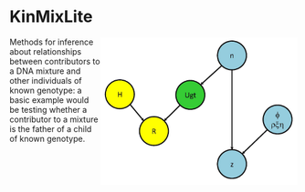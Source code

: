 # KinMixLite
<img align="right" height="260" src="https://github.com/petergreen5678/images/blob/master/relationshipdag.jpg">
Methods for inference about relationships between contributors to a DNA mixture and 
  other individuals of known genotype: a basic example would be testing whether a contributor to 
  a mixture is the father of a child of known genotype. 
